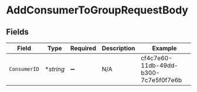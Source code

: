 # AddConsumerToGroupRequestBody


## Fields

| Field                                | Type                                 | Required                             | Description                          | Example                              |
| ------------------------------------ | ------------------------------------ | ------------------------------------ | ------------------------------------ | ------------------------------------ |
| `ConsumerID`                         | **string*                            | :heavy_minus_sign:                   | N/A                                  | cf4c7e60-11db-49dd-b300-7c7e5f0f7e6b |